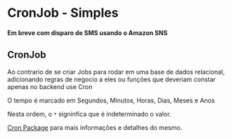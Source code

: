 # CronJob - Simples

#### Em breve com disparo de SMS usando o Amazon SNS

## CronJob

Ao contrario de se criar Jobs para rodar em uma base de dados relacional, adicionando regras de negocio a eles ou funções que deveriam constar apenas no backend use Cron

O tempo é marcado em Segundos, Minutos, Horas, Dias, Meses e Anos

Nesta ordem, o `*` signinfica que é indeterminado o valor.


[Cron Package](https://www.npmjs.com/package/cron) para mais informações e detalhes do mesmo.